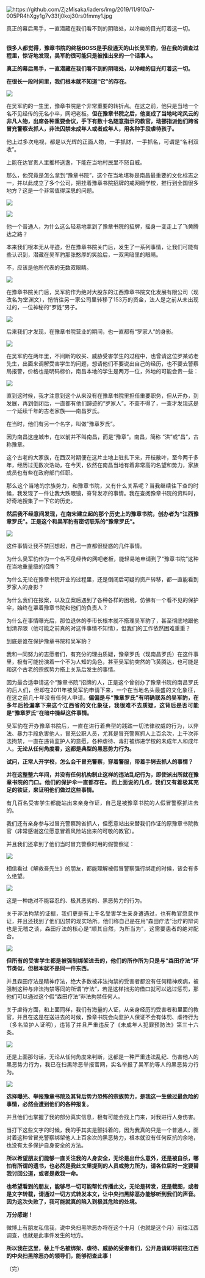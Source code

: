 <p><img src="https://github.com/ZjzMisaka/iaders/img/2019/11/910a7-005PR4hXgy1g7v33fj0koj30rs0fmmy1.jpg" alt="https://github.com/ZjzMisaka/iaders/img/2019/11/910a7-005PR4hXgy1g7v33fj0koj30rs0fmmy1.jpg"></p>
<p>真正的幕后黑手，一直潜藏在我们看不到的阴暗处，以冷峻的目光盯着这一切。</p>
<p><span id="more-8566"></span></p>
<p align="justify">​​<br />
<b>很多人都觉得，豫章书院的终极BOSS是手段通天的山长吴军豹，但在我的调查过程里，惊讶地发现，吴军豹很可能只是被推出来的一个话事人。</b></p>
<p align="justify">
<b>真正的幕后黑手，一直潜藏在我们看不到的阴暗处，以冷峻的目光盯着这一切。</p>
<p></b></p>
<p align="justify"><b>在很长一段时间里，我们根本就不知道“它”的存在。</b></p>
<p class="picbox"><img src="https://github.com/ZjzMisaka/iaders/img/2019/11/20191103112627-5c7b7.jpeg"></p>
<p align="justify">
在吴军豹的一生里，豫章书院是个非常重要的转折点。在这之前，他只是当地一个名不见经传的无名小卒，网吧老板。<b>但在豫章书院之后，他变成了当地叱咤风云的非凡人物，出席各种重要会议，手下有数十名随意指示的教官，动挪指派他们跨省冒充警察去抓人，非法囚禁未成年人或者成年人，用各种手段虐待孩子。</b></p>
<p align="justify">
他上过多次电视，都是以光辉的正面人物，一手抓财，一手抓名，可谓是“名利双收”。</p>
<p align="justify">上能在达官贵人里推杯送盏，下能在当地村民里不怒自威。</p>
<p align="justify">那么，他究竟是怎么拿到“豫章书院”，这个在当地堪称是南昌最重要的文化标志之一，并以此成立了多个公司，把挂着豫章书院招牌的戒网瘾学校，推行到全国很多地方？这是一个非常值得深思的问题。</p>
<p class="picbox"><img src="https://github.com/ZjzMisaka/iaders/img/2019/11/20191103112629-3b669.jpeg"></p>
<p class="picbox"><img src="https://github.com/ZjzMisaka/iaders/img/2019/11/20191103112630-b71e1.jpeg"></p>
<p align="justify">
他一个普通人，为什么这么轻易地拿到了豫章书院的招牌，摇身一变走上了飞黄腾达之路？</p>
<p align="justify">
本来我们根本无从寻迹，但在豫章书院关门后，发生了一系列事情，让我们可能有些认识到，潜藏在吴军豹那张憨厚的笑脸后，一双黑暗里的眼睛。</p>
<p align="justify">不，应该是他所代表的无数双眼睛。</p>
<p class="picbox"><img src="https://github.com/ZjzMisaka/iaders/img/2019/11/20191103112631-85158.jpeg"></p>
<p align="justify">
<p align="justify">在豫章书院关门后，吴军豹作为绝对大股东的江西豫章书院文化发展有限公司（现改名为堂渊文），悄悄往另一家公司里转移了153万的资金，法人是之前从未出现过的，一位神秘的“罗姓”男子。</p>
<p class="picbox"><img src="https://github.com/ZjzMisaka/iaders/img/2019/11/20191103112632-ace71.jpeg"></p>
<p align="justify">
<p align="justify">后来我们才发现，在豫章书院营业的期间，也一直都有“罗家人”的身影。</p>
<p class="picbox"><img src="https://github.com/ZjzMisaka/iaders/img/2019/11/20191103112633-c744d.jpeg"></p>
<p align="justify">
<p align="justify">在吴军豹在两年里，不间断的收买、威胁受害学生的过程中，也曾请这位罗某访老先生，出面来调解受害学生的问题，想请他们不要说出自己的经历，也不要去警察局报警，价格也是明码标价，南昌本地的学生是两万一位，外地的可能会贵一些：</p>
<p class="picbox"><img src="https://github.com/ZjzMisaka/iaders/img/2019/11/20191103112634-af30d.jpeg"></p>
<p align="justify">
直到这时候，我才注意到这个从来没有在豫章书院里担任重要职务，但从开办，到发展，再到倒闭后，一直都有他们踪迹的“罗家人”。不查不得了，一查才发现这是一个延续千年的古老家族——南昌罗氏。</p>
<p align="justify">在当时，他们有另一个名字，叫做“豫章罗氏”。</p>
<p align="justify">因为南昌这座城市，在以前并不叫南昌，而是“豫章”。南昌，简称 “洪”或“昌”，古称豫章。</p>
<p align="justify">这个古老的大家族，在西汉时期便在这片土地上驻扎下来，开枝散叶，至今两千多年，经历过无数次浩劫，在今天，依然在南昌当地有着非常高的名望和势力，家族成员也有些在政府部门任职。</p>
<p align="justify">那么这个当地的宗族势力，和豫章书院，又有什么关系呢？当我继续往下查的时候，我发现了一件让我大跌眼镜，脊背发凉的事情。我在查阅豫章书院的资料时，好奇地搜集了一下它的历史。</p>
<p align="justify"><b>然后我不经意间发现，在南宋建立起的那个历史上的豫章书院，创办者为“江西豫章罗氏”。正是这个和吴军豹有密切联系的“豫章罗氏”。</b></p>
<p class="picbox"><img src="https://github.com/ZjzMisaka/iaders/img/2019/11/20191103112635-4f3ca.jpeg"></p>
<p align="justify">
这件事情让我不禁回想起，自己一直都很疑惑的几件事情。</p>
<p align="justify">
为什么吴军豹作为一个名不见经传的网吧老板，能轻易地申请到了“豫章书院”这种在当地重量级的招牌？</p>
<p align="justify">
为什么无论在豫章书院开业的过程里，还是倒闭后可疑的资产转移，都一直能看到罗家人的身影？</p>
<p align="justify">
为什么我们在报案，以及立案后遇到了各种各样的困境，仿佛有一个看不见的保护伞，始终在罩着豫章书院和他们的负责人？</p>
<p align="justify">
为什么在事情曝光后，那位退休的李市长根本就不搭理吴军豹了，甚至彻底地跟他划清界限（他可能之前真的对这件事情不知情），但我们的工作依然困难重重？</p>
<p align="justify">
到底是谁在保护豫章书院和吴军豹？</p>
<p align="justify">
我和一同努力的志愿者们，有充分的理由质疑，豫章罗氏（现南昌罗氏）在这件事里，极有可能扮演着一个不为人知的角色，甚至吴军豹突然的飞黄腾达，也可能是和这个古老的宗族势力搭上关系后发生的事情。</p>
<p align="justify">
因为最合适申请这个“豫章书院”招牌的人，正是这个曾创办了豫章书院的南昌罗氏的后人们，但却在2011年被吴军豹申请下来，一个在当地名头最盛的文化象征，在这之前几十年没有任何人申请。<b>偏偏是与“豫章罗氏”有明确联系的吴军豹，在多年后捡漏拿下来这个江西省的文化象征，我很难不去质疑，这背后是否可能是“豫章罗氏”在暗中操纵这件事情。</b></p>
<p align="justify">
吴军豹在开办豫章书院后，一直在进行着典型的践踏一切法律权威的行为，以非法、暴力手段危害他人，冒充公职人员，尤其是冒充警察抓人上百余次，上千次非法拘禁，一直在违背监护人的意愿，各种虐待、毒打被绑进学校的未成年人和成年人。<b>无论从任何角度看，这都是典型的黑恶势力行为。</b></p>
<p align="justify">
<b>试问，正常人开学校，怎么会干冒充警察，穿着警服，带着手铐去抓人的事情？</p>
<p></b></p>
<p align="justify"><b>并在这整整六年间，并没有任何机构制止这样的违法乱纪行为，即使派出所就在豫章书院的门口。他们的保护伞一直都存在。 而上面说的几点，我们又有着极其充足的铁证，来证明他们做过这些事情。</b></p>
<p align="justify">有几百名受害学生都能站出来亲身作证，自己是被豫章书院的人假冒警察抓进去的。</p>
<p align="justify">
我们还有亲身参与过冒充警察跨省抓人，但愿意站出来替我们作证的原豫章书院教官（非常感谢这位愿意冒着风险站出来的可敬的教官）。</p>
<p align="justify">
并且我们还拿到了他们当时冒充警察时用的假警察证：</p>
<p class="picbox"><img src="https://github.com/ZjzMisaka/iaders/img/2019/11/20191103112637-ecf58.jpeg"></p>
<p align="justify">
<p align="justify">相信看过《解救吾先生》的朋友，都能理解被假冒警察强行绑走的时候，该会有多么绝望。</p>
<p class="picbox"><img src="https://github.com/ZjzMisaka/iaders/img/2019/11/20191103112637-d4119.jpeg"></p>
<p align="justify">
这是一种绝对不能容忍的、极其恶劣的、黑恶势力的行为。</p>
<p align="justify">
关于非法拘禁的证据，我们更是有上千名受害学生亲身遭遇过，也有教官愿意作证，并且还找到了他们囚禁的现实场所。他们称自己是在用“森田疗法”治疗的辩词也是无稽之谈，森田疗法的核心是“顺其自然，为所当为”，这需要患者的绝对配合。</p>
<p class="picbox"><img src="https://github.com/ZjzMisaka/iaders/img/2019/11/20191103112638-6c0cd.jpeg"></p>
<p align="justify">
<b>但所有的受害学生都是被强制绑架进去的，他们的所作所为只是与“森田疗法”环节类似，但根本就不是同一件东西。</b></p>
<p align="justify">
并且森田疗法是精神疗法，绝大多数被非法拘禁的受害者都没有任何精神疾病，被强制这种与非法拘禁等同的所谓“疗法”，若是这样拙劣的借口就可以逃过惩罚，那他们可以通过这个假“森田疗法”非法拘禁任何人。</p>
<p align="justify">
关于虐待方面，和上面同样，我们有海量的人证，从亲身经历的受害者和里面的教官，并且在这是在送进去的时候，豫章书院会向监护人保证不会有体罚、虐待行为（多名监护人证明），违背了并且严重违反了《未成年人犯罪预防法》第三十六条。</p>
<p class="picbox"><img src="https://github.com/ZjzMisaka/iaders/img/2019/11/20191103112639-c36eb.jpeg"></p>
<p align="justify">
还是上面那句话，无论从任何角度来判断，这都是一种严重违法乱纪、伤害他人的黑恶势力行为，我已在扫黑除恶举报官网，实名举报了吴军豹等人的黑恶势力行为。</p>
<p class="picbox"><img src="https://github.com/ZjzMisaka/iaders/img/2019/11/20191103112639-86955.jpeg"></p>
<p align="justify">
<b>选择曝光、举报豫章书院及其背后势力恐怖的宗族势力，是我这一生做过最危险的事情，必然会遭到他们的各种报复。</b></p>
<p align="justify">
并且他们也掌握了我的部分真实信息，极有可能会找上门来，对我进行人身伤害。</p>
<p align="justify">
当打下这些文字的时候，我的手其实是颤抖着的，因为我真的只是一个普通人，面对着这种曾冒充警察绑架他人上百余次的黑恶势力，根本就没有任何反抗的余地，也没有太多保护自身安全的方法。</p>
<p align="justify">
<b>所以希望朋友们能够一直关注我的人身安全，无论是出什么意外，还是被自杀，哪怕有所谓的遗书，也必然是我此文里提到的人员或势力所为，请各位届时一定要替我讨回公道，或者是救我一命。</b></p>
<p align="justify">
<b>也希望看到的朋友，能够尽一切可能帮忙传播此文，无论是转发，还是截图，或者是文字转载，请通过一切方式转发本文，让中央扫黑除恶办能够听到我们的声音。因为这次失败了，我可能就真的陷入到极其危险的处境。</b></p>
<p align="justify">
<b>万分感谢！</b></p>
<p align="justify">
微博上有朋友私信我，说中央扫黑除恶办将在这个十月（也就是这个月）前往江西调查，也就是此事件发生的地方。</p>
<p align="justify">
<b>所以我在这里，替上千名被绑架、虐待、威胁的受害者们，公开恳请即将前往江西的中央扫黑除恶办的领导们，能够彻查此事！</b></p>
<p align="justify">
（完）​​​​</p>